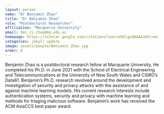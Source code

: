 ```yaml
---
layout: person
name: "Dr Benjamin Zhao"
title: "Dr Benjamin Zhao"
role: "Postdoctoral Researcher"
affiliation: "Macquarie University"
email: ben_zi.zhao@mq.edu.au
homepage: https://scholar.google.com/citations?user=USElgcQAAAAJ&hl=en
categories: jekyll update
image: assets/people/Benjamin_Zhao.jpg
order: 8
---
```

Benjamin Zhao is a postdoctoral research fellow at Macquarie University, He completed his Ph.D. in June 2021 with the School of Electrical Engineering and Telecommunications at the University of New South Wales and CSIRO’s Data61. Benjamin’s Ph.D. research revolved around the development and investigation of security and privacy attacks with the assistance of and against machine learning models. His current research interests include authentication systems, security and privacy with machine learning and methods for triaging malicious software. Benjamin’s work has received the ACM AsiaCCS best paper award.